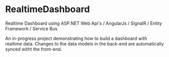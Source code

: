 # RealtimeDashboard
Realtime Dashboard using ASP.NET Web Api's / AngularJs / SignalR / Entity Framework / Service Bus

An in-progress project demonstrating how to build a dashboard with realtime data. Changes to the data models in the back-end are automatically synced witht the front-end. 
